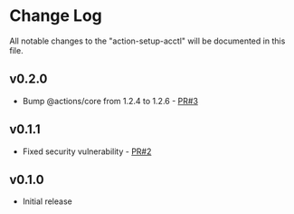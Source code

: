 # Change Log

All notable changes to the "action-setup-acctl" will be documented in this file.


## v0.2.0
- Bump @actions/core from 1.2.4 to 1.2.6 - [PR#3](https://github.com/yokawasa/action-setup-ecctl/pull/3)

## v0.1.1

- Fixed security vulnerability - [PR#2](https://github.com/yokawasa/action-setup-ecctl/pull/2)

## v0.1.0

- Initial release
